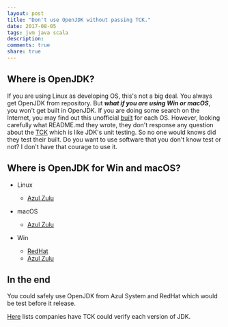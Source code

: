 ```yaml
---
layout: post
title: "Don't use OpenJDK without passing TCK."
date: 2017-08-05
tags: jvm java scala
description: 
comments: true
share: true
---
```


## Where is OpenJDK?

If you are using Linux as developing OS, this's not a big deal. You always get OpenJDK from repository. But ***what if you are using Win or macOS***, you won't get built in OpenJDK. If you are doing some search on the Internet, you may find out this unofficial [built](https://github.com/ojdkbuild/ojdkbuild) for each OS. However, looking carefully what README.md they wrote, they don't response any question about the [TCK](https://en.wikipedia.org/wiki/Technology_Compatibility_Kit) which is like JDK's unit testing. So no one would knows did they test their built. Do you want to use software that you don't know test or not? I don't have that courage to use it.

## Where is OpenJDK for Win and macOS?

* Linux
    * [Azul Zulu](https://www.azul.com/downloads/zulu/zulu-linux/)

* macOS
    * [Azul Zulu](http://www.azul.com/downloads/zulu/zulu-mac/)

* Win
    * [RedHat](https://developers.redhat.com/products/openjdk)
    * [Azul Zulu](http://www.azul.com/downloads/zulu/zulu-windows/)

## In the end

You could safely use OpenJDK from Azul System and RedHat which would be test before it release.

[Here](http://openjdk.java.net/groups/conformance/JckAccess/jck-access.html) lists companies have TCK could verify each version of JDK.
